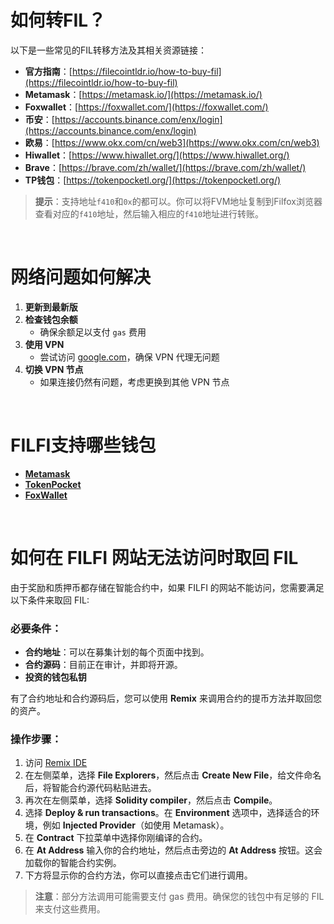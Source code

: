# 如何转FIL？

以下是一些常见的FIL转移方法及其相关资源链接：

- **官方指南**：[https://filecointldr.io/how-to-buy-fil](https://filecointldr.io/how-to-buy-fil)
- **Metamask**：[https://metamask.io/](https://metamask.io/)
- **Foxwallet**：[https://foxwallet.com/](https://foxwallet.com/)
- **币安**：[https://accounts.binance.com/enx/login](https://accounts.binance.com/enx/login)
- **欧易**：[https://www.okx.com/cn/web3](https://www.okx.com/cn/web3)
- **Hiwallet**：[https://www.hiwallet.org/](https://www.hiwallet.org/)
- **Brave**：[https://brave.com/zh/wallet/](https://brave.com/zh/wallet/)
- **TP钱包**：[https://tokenpocketl.org/](https://tokenpocketl.org/)

> **提示**：支持地址`f410`和`0x`的都可以。你可以将FVM地址复制到Filfox浏览器查看对应的`f410`地址，然后输入相应的`f410`地址进行转账。

&nbsp;
&nbsp;
&nbsp;
&nbsp;

# 网络问题如何解决
1. **更新到最新版**
2. **检查钱包余额**
   - 确保余额足以支付 `gas` 费用
3. **使用 VPN**
   - 尝试访问 [google.com](https://www.google.com/)，确保 VPN 代理无问题
4. **切换 VPN 节点**
   - 如果连接仍然有问题，考虑更换到其他 VPN 节点

&nbsp;
&nbsp;
&nbsp;
&nbsp;


# FILFI支持哪些钱包
- **[Metamask](https://metamask.io/)**
- **[TokenPocket](https://www.tokenpocket.pro/)**
- **[FoxWallet](https://foxwallet.com/)**


&nbsp;
&nbsp;
&nbsp;
&nbsp;
  
# 如何在 FILFI 网站无法访问时取回 FIL

由于奖励和质押币都存储在智能合约中，如果 FILFI 的网站不能访问，您需要满足以下条件来取回 FIL:

### 必要条件：

- **合约地址**：可以在募集计划的每个页面中找到。
- **合约源码**：目前正在审计，并即将开源。
- **投资的钱包私钥**

有了合约地址和合约源码后，您可以使用 **Remix** 来调用合约的提币方法并取回您的资产。

### 操作步骤：

1. 访问 [Remix IDE](https://remix.ethereum.org/)
2. 在左侧菜单，选择 **File Explorers**，然后点击 **Create New File**，给文件命名后，将智能合约源代码粘贴进去。
3. 再次在左侧菜单，选择 **Solidity compiler**，然后点击 **Compile**。
4. 选择 **Deploy & run transactions**。在 **Environment** 选项中，选择适合的环境，例如 **Injected Provider**（如使用 Metamask）。
5. 在 **Contract** 下拉菜单中选择你刚编译的合约。
6. 在 **At Address** 输入你的合约地址，然后点击旁边的 **At Address** 按钮。这会加载你的智能合约实例。
7. 下方将显示你的合约方法，你可以直接点击它们进行调用。

> **注意**：部分方法调用可能需要支付 gas 费用。确保您的钱包中有足够的 FIL 来支付这些费用。


&nbsp;
&nbsp;
&nbsp;
&nbsp;


